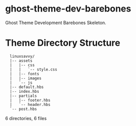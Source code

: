 # ghost-theme-dev-barebones
Ghost Theme Development Barebones Skeleton.

# Theme Directory Structure

      linuxsavvy/
      |-- assets
      |   |-- css
      |   |   `-- style.css
      |   |-- fonts
      |   |-- images
      |   `-- js
      |-- default.hbs
      |-- index.hbs
      |-- partials
      |   |-- footer.hbs
      |   `-- header.hbs
      `-- post.hbs

6 directories, 6 files
